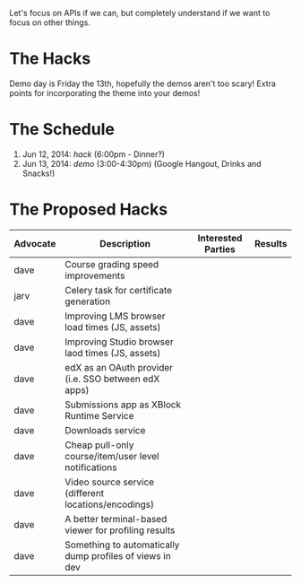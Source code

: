 Let's focus on APIs if we can, but completely understand if we want to focus on other things.

# The Hacks

Demo day is Friday the 13th, hopefully the demos aren't too scary! Extra points for incorporating the theme into your demos!

# The Schedule
1. Jun 12, 2014: *hack* (6:00pm - Dinner?)
2. Jun 13, 2014: *demo* (3:00-4:30pm) (Google Hangout, Drinks and Snacks!)

# The Proposed Hacks

| Advocate | Description | Interested Parties | Results |
|----------|-------------|--------------------|---------|
| dave  | Course grading speed improvements | | |
| jarv  | Celery task for certificate generation | | |
| dave  | Improving LMS browser load times (JS, assets) | | |
| dave  | Improving Studio browser laod times (JS, assets) | | |
| dave  | edX as an OAuth provider (i.e. SSO between edX apps) | | |
| dave  | Submissions app as XBlock Runtime Service | | |
| dave  | Downloads service | | |
| dave  | Cheap pull-only course/item/user level notifications | | |
| dave  | Video source service (different locations/encodings) | | |
| dave  | A better terminal-based viewer for profiling results | | |
| dave  | Something to automatically dump profiles of views in dev | | |